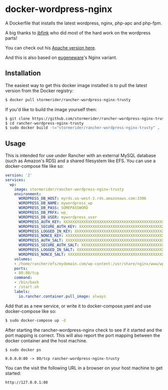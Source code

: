 # docker-wordpress-nginx

A Dockerfile that installs the latest wordpress, nginx, php-apc and php-fpm.

A big thanks to [jbfink](https://github.com/jbfink/docker-wordpress) who did most of the hard work on the wordpress parts!

You can check out his [Apache version here](https://github.com/jbfink/docker-wordpress).

And this is also based on [eugeneware](https://github.com/eugeneware/docker-wordpress-nginx)'s Nginx variant.

## Installation

The easiest way to get this docker image installed is to pull the latest version
from the Docker registry:

```bash
$ docker pull stormerider/rancher-wordpress-nginx-trusty
```

If you'd like to build the image yourself then:

```bash
$ git clone https://github.com/stormerider/rancher-wordpress-nginx-trusty.git
$ cd rancher-wordpress-nginx-trusty
$ sudo docker build -t="stormerider/rancher-wordpress-nginx-trusty" .
```

## Usage

This is intended for use under Rancher with an external MySQL database (such as Amazon's RDS) and a shared filesystem like EFS. You can use a docker-compose file like so:

```yaml
version: '2'
services:
  wp:
    image: stormerider/rancher-wordpress-nginx-trusty
    environment:
      WORDPRESS_DB_HOST: myrds.us-west-2.rds.amazonaws.com:3306
      WORDPRESS_DB_NAME: mywordpress_wp
      WORDPRESS_DB_PASS: SOMEPASSWORD
      WORDPRESS_DB_PRFX: wp_
      WORDPRESS_DB_USER: mywordpress_user
      WORDPRESS_AUTH_KEY: XXXXXXXXXXXXXXXXXXXXXXXXXXXXXXXXXXXXXXXXXXXXXXXXXXXXXXXXXXXXXXXXX
      WORDPRESS_SECURE_AUTH_KEY: XXXXXXXXXXXXXXXXXXXXXXXXXXXXXXXXXXXXXXXXXXXXXXXXXXXXXXXXXXXXXXXXX
      WORDPRESS_LOGGED_IN_KEY: XXXXXXXXXXXXXXXXXXXXXXXXXXXXXXXXXXXXXXXXXXXXXXXXXXXXXXXXXXXXXXXXX
      WORDPRESS_NONCE_KEY: XXXXXXXXXXXXXXXXXXXXXXXXXXXXXXXXXXXXXXXXXXXXXXXXXXXXXXXXXXXXXXXXX
      WORDPRESS_AUTH_SALT: XXXXXXXXXXXXXXXXXXXXXXXXXXXXXXXXXXXXXXXXXXXXXXXXXXXXXXXXXXXXXXXXX
      WORDPRESS_SECURE_AUTH_SALT: XXXXXXXXXXXXXXXXXXXXXXXXXXXXXXXXXXXXXXXXXXXXXXXXXXXXXXXXXXXXXXXXX
      WORDPRESS_LOGGED_IN_SALT: XXXXXXXXXXXXXXXXXXXXXXXXXXXXXXXXXXXXXXXXXXXXXXXXXXXXXXXXXXXXXXXXX
      WORDPRESS_NONCE_SALT: XXXXXXXXXXXXXXXXXXXXXXXXXXXXXXXXXXXXXXXXXXXXXXXXXXXXXXXXXXXXXXXXX
    volumes:
    - /home/rancher/efs/mydomain.com/wp-content:/usr/share/nginx/www/wp-content
    ports:
    - 80:80/tcp
    command:
    - /bin/bash
    - /start.sh
    labels:
      io.rancher.container.pull_image: always
```

Add that as a new service, or write it to docker-compose.yaml and use docker-compose like so:

```bash
$ sudo docker-compose up -d
```

After starting the rancher-wordpress-nginx check to see if it started and the port mapping is correct.  This will also report the port mapping between the docker container and the host machine.

```
$ sudo docker ps

0.0.0.0:80 -> 80/tcp rancher-wordpress-nginx-trusty
```

You can the visit the following URL in a browser on your host machine to get started:

```
http://127.0.0.1:80
```
